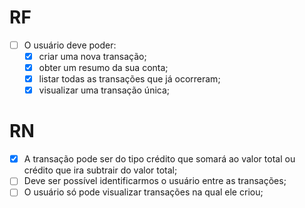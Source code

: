 # RF

- [ ] O usuário deve poder:
  - [x] criar uma nova transação;
  - [x] obter um resumo da sua conta;
  - [x] listar todas as transações que já ocorreram;
  - [x] visualizar uma transação única;
  
# RN

- [x] A transação pode ser do tipo crédito que somará ao valor total ou crédito que ira subtrair do valor total;
- [ ] Deve ser possível identificarmos o usuário entre as transações;
- [ ] O usuário só pode visualizar transações na qual ele criou;